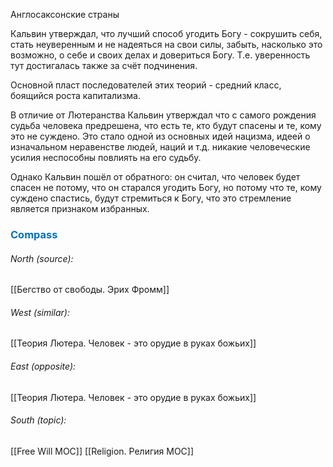 Англосаксонские страны

Кальвин утверждал, что лучший способ угодить Богу - сокрушить себя, стать неуверенным и не надеяться на свои силы, забыть, насколько это возможно, о себе и своих делах и довериться Богу. Т.е. уверенность тут достигалась также за счёт подчинения.

Основной пласт последователей этих теорий - средний класс, боящийся роста капитализма.

В отличие от Лютеранства Кальвин утверждал что с самого рождения судьба человека предрешена, что есть те, кто будут спасены и те, кому это не суждено. Это стало одной из основных идей нацизма, идеей о изначальном неравенстве людей, наций и т.д. никакие человеческие усилия неспособны повлиять на его судьбу. 

Однако Кальвин пошёл от обратного: он считал, что человек будет спасен не потому, что он старался угодить Богу, но потому что те, кому суждено спастись, будут стремиться к Богу, что это стремление является признаком избранных.




### <span style="color:#0070c0">Compass</span>
###### North (source):
[[Бегство от свободы. Эрих Фромм]]

###### West (similar):
[[Теория Лютера. Человек - это орудие в руках божьих]]

###### East (opposite):
[[Теория Лютера. Человек - это орудие в руках божьих]]

###### South (topic):
[[Free Will MOC]]
[[Religion. Религия MOC]]